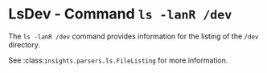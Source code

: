 LsDev - Command ``ls -lanR /dev``
=================================

The ``ls -lanR /dev`` command provides information for the listing of the
``/dev`` directory.

See :class:`insights.parsers.ls.FileListing` for more information.
